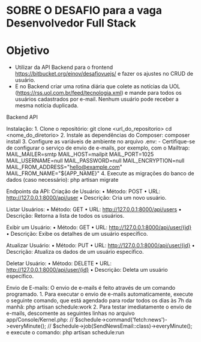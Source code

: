 # SOBRE O DESAFIO para a vaga Desenvolvedor Full Stack #

# Objetivo #
* Utilizar da API Backend para o frontend https://bitbucket.org/einov/desafiovuejs/ e fazer os ajustes no CRUD de usuário.
* E no Backend criar uma rotina diária que colete as notícias da UOL (https://rss.uol.com.br/feed/tecnologia.xml) e mande para
  todos os usuários cadastrados por e-mail. Nenhum usuário pode receber a mesma notícia duplicada.

Backend API

Instalação: 1. Clone o repositório: git clone <url_do_repositorio> cd <nome_do_diretorio> 
2. Instale as dependências do Composer: composer install 
3. Configure as variáveis de ambiente no arquivo .env: - Certifique-se de configurar o serviço de envio de e-mails, por exemplo, com o Mailtrap: MAIL_MAILER=smtp MAIL_HOST=mailpit MAIL_PORT=1025 MAIL_USERNAME=null MAIL_PASSWORD=null MAIL_ENCRYPTION=null MAIL_FROM_ADDRESS="hello@example.com" MAIL_FROM_NAME="${APP_NAME}" 4. Execute as migrações do banco de dados (caso necessário): php artisan migrate

Endpoints da API: Criação de Usuário: • Método: POST • URL: http://127.0.0.1:8000/api/user • Descrição: Cria um novo usuário.

Listar Usuários: • Método: GET • URL: http://127.0.0.1:8000/api/users • Descrição: Retorna a lista de todos os usuários.

Exibir um Usuário: • Método: GET • URL: http://127.0.0.1:8000/api/user/{id} • Descrição: Exibe os detalhes de um usuário específico.

Atualizar Usuário: • Método: PUT • URL: http://127.0.0.1:8000/api/user/{id} • Descrição: Atualiza os dados de um usuário específico.

Deletar Usuário: • Método: DELETE • URL: http://127.0.0.1:8000/api/user/{id} • Descrição: Deleta um usuário específico.

Envio de E-mails: O envio de e-mails é feito através de um comando programado. 1. Para executar o envio de e-mails automaticamente, execute o seguinte comando, que está agendado para rodar todos os dias às 7h da manhã: php artisan schedule:work 2. Para testar imediatamente o envio de e-mails, descomente as seguintes linhas no arquivo app/Console/Kernel.php: // $schedule->command('fetch:news')->everyMinute(); // $schedule->job(SendNewsEmail::class)->everyMinute(); e execute o comando: php artisan schedule:run
